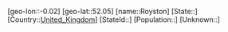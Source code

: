 ﻿---
location: [52.05,-0.02]
type: City
tags:
- geo/City


SpocWebEntityId: 33812
isDeleted: false
confidential: public

---
[geo-lon::-0.02]
[geo-lat::52.05]
[name::Royston]
[State::]
[Country::[United_Kingdom](geo/Continent/Europe/United_Kingdom.md)]
[StateId::]
[Population::]
[Unknown::]

